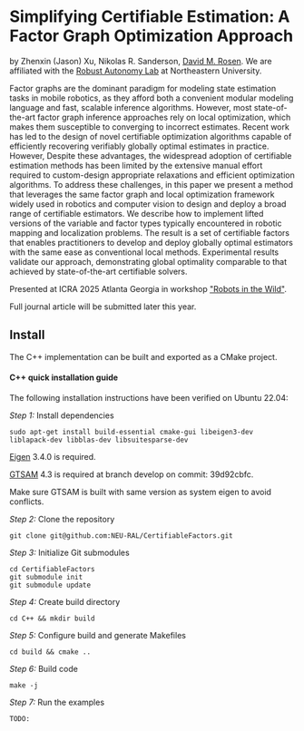 # Simplifying Certifiable Estimation: A Factor Graph Optimization Approach
by Zhenxin (Jason) Xu, Nikolas R. Sanderson, [David M. Rosen](https://coe.northeastern.edu/people/rosen-david/). We are affiliated with the [Robust Autonomy Lab](https://neural.lab.northeastern.edu/) at Northeastern University.


Factor graphs are the dominant paradigm for
modeling state estimation tasks in mobile robotics, as they
afford both a convenient modular modeling language and fast,
scalable inference algorithms. However, most state-of-the-art
factor graph inference approaches rely on local optimization,
which makes them susceptible to converging to incorrect estimates. 
Recent work has led to the design of novel certifiable optimization 
algorithms capable of efficiently recovering verifiably
globally optimal estimates in practice. However, Despite these
advantages, the widespread adoption of certifiable estimation
methods has been limited by the extensive manual effort
required to custom-design appropriate relaxations and efficient
optimization algorithms. To address these challenges, in this
paper we present a method that leverages the same factor
graph and local optimization framework widely used in robotics
and computer vision to design and deploy a broad range of
certifiable estimators. We describe how to implement lifted
versions of the variable and factor types typically encountered
in robotic mapping and localization problems. The result is a
set of certifiable factors that enables practitioners to develop
and deploy globally optimal estimators with the same ease as
conventional local methods. Experimental results validate our
approach, demonstrating global optimality comparable to that
achieved by state-of-the-art certifiable solvers.

Presented at ICRA 2025 Atlanta Georgia in workshop ["Robots in the Wild"](https://dartmouthrobotics.github.io/icra-2025-robots-wild/).

Full journal article will be submitted later this year. 


## Install

The C++ implementation can be built and exported as a CMake project.

#### C++ quick installation guide

The following installation instructions have been verified on Ubuntu 22.04:

*Step 1:*  Install dependencies
```
sudo apt-get install build-essential cmake-gui libeigen3-dev liblapack-dev libblas-dev libsuitesparse-dev
```
[Eigen](https://eigen.tuxfamily.org/index.php?title=Main_Page) 3.4.0 is required.

[GTSAM](https://github.com/borglab/gtsam) 4.3 is required at branch develop on commit: 39d92cbfc.

Make sure GTSAM is built with same version as system eigen to avoid conflicts. 

*Step 2:*  Clone the repository
```
git clone git@github.com:NEU-RAL/CertifiableFactors.git
```

*Step 3:*  Initialize Git submodules
```
cd CertifiableFactors
git submodule init
git submodule update
```

*Step 4:*  Create build directory
```
cd C++ && mkdir build
```

*Step 5:*  Configure build and generate Makefiles
```
cd build && cmake ..
```

*Step 6:*  Build code
```
make -j
```

*Step 7:*  Run the examples
```
TODO:
```